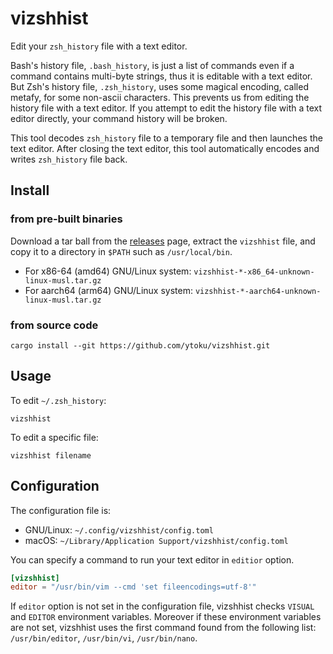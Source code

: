 # vizshhist

Edit your `zsh_history` file with a text editor.

Bash's history file, `.bash_history`, is just a list of commands even if a command contains multi-byte strings, thus it is editable with a text editor. But Zsh's history file, `.zsh_history`, uses some magical encoding, called metafy, for some non-ascii characters. This prevents us from editing the history file with a text editor. If you attempt to edit the history file with a text editor directly, your command history will be broken.

This tool decodes `zsh_history` file to a temporary file and then launches the text editor. After closing the text editor, this tool automatically encodes and writes `zsh_history` file back.

## Install

### from pre-built binaries

Download a tar ball from the [releases](https://github.com/ytoku/vizshhist/releases) page, extract the `vizshhist` file, and copy it to a directory in `$PATH` such as `/usr/local/bin`.

- For x86-64 (amd64) GNU/Linux system: `vizshhist-*-x86_64-unknown-linux-musl.tar.gz`
- For aarch64 (arm64) GNU/Linux system: `vizshhist-*-aarch64-unknown-linux-musl.tar.gz`

### from source code

```
cargo install --git https://github.com/ytoku/vizshhist.git
```

## Usage

To edit `~/.zsh_history`:

```
vizshhist
```

To edit a specific file:

```
vizshhist filename
```

## Configuration

The configuration file is:

- GNU/Linux: `~/.config/vizshhist/config.toml`
- macOS: `~/Library/Application Support/vizshhist/config.toml`

You can specify a command to run your text editor in `editior` option.

```toml
[vizshhist]
editor = "/usr/bin/vim --cmd 'set fileencodings=utf-8'"
```

If `editor` option is not set in the configuration file, vizshhist checks `VISUAL` and `EDITOR` environment variables. Moreover if these environment variables are not set, vizshhist uses the first command found from the following list:  `/usr/bin/editor`, `/usr/bin/vi`, `/usr/bin/nano`.
